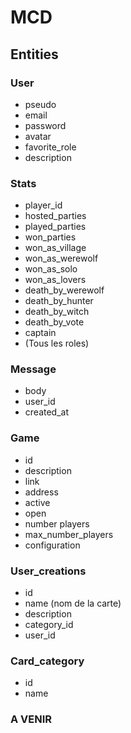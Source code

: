 # MCD

## Entities

<!-- TAble utilisateur -->
### User

- pseudo
- email
- password
- avatar
- favorite_role
- description

<!-- Statistiques des joueurs -->
<!-- Entrée qui se crée en même temps qu'un utilisateur -->
### Stats

- player_id
- hosted_parties
- played_parties
- won_parties
- won_as_village
- won_as_werewolf
- won_as_solo
- won_as_lovers
- death_by_werewolf
- death_by_hunter
- death_by_witch
- death_by_vote
- captain
- (Tous les roles)

<!-- Messages entre utilisateurs-->
### Message

- body
- user_id
- created_at

<!-- Partie en cours -->
### Game

- id
- description
- link
- address
- active
- open
- number players
- max_number_players
- configuration

<!-- Cartes crées par les utilisateurs -->
### User_creations

- id
- name (nom de la carte)
- description
- category_id
- user_id

<!-- Catégories des cartes -->
### Card_category

- id
- name

### A VENIR
